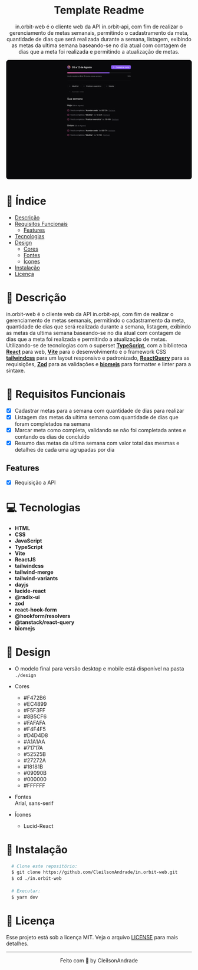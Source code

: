 <div align="center">
  <h1>Template Readme</h1>
  <p>in.orbit-web é o cliente web da API in.orbit-api, com fim de realizar o gerenciamento de metas semanais, permitindo o cadastramento da meta, quantidade de dias que será realizada durante a semana, listagem, exibindo as metas da ultima semana baseando-se no dia atual com contagem de dias que a meta foi realizada e permitindo a atualização de metas.</p>
  <img src="./design/desktop.png" alt="Logo" width="800">
</div>

# 📒 Índice
* [Descrição](#descrição)
* [Requisitos Funcionais](#requisitos)
  * [Features](#features)
* [Tecnologias](#tecnologias)
* [Design](#design)
  * [Cores](#cores)
  * [Fontes](#fontes)
  * [Ícones](#ícones)
* [Instalação](#instalação)
* [Licença](#licença)

# 📃 <span id="descrição">Descrição</span>
in.orbit-web é o cliente web da API in.orbit-api, com fim de realizar o gerenciamento de metas semanais, permitindo o cadastramento da meta, quantidade de dias que será realizada durante a semana, listagem, exibindo as metas da ultima semana baseando-se no dia atual com contagem de dias que a meta foi realizada e permitindo a atualização de metas. Utilizando-se de tecnologias com o superset [**TypeScript**](https://www.typescriptlang.org/), com a biblioteca [**React**](https://react.dev/) para web, [**Vite**](https://vitejs.dev/) para o desenvolvimento e o framework CSS [**tailwindcss**](https://tailwindcss.com/) para um layout responsivo e padronizado, [**ReactQuery**](https://tanstack.com/query/latest) para as requisições, [**Zod**](https://github.com/colinhacks/zod) para as validações e [**biomejs**](https://biomejs.dev/) para formatter e linter para a sintaxe.

# 📌 <span id="requisitos">Requisitos Funcionais</span>
- [x] Cadastrar metas para a semana com quantidade de dias para realizar<br>
- [x] Listagem das metas da ultima semana com quantidade de dias que foram completados na semana<br>
- [x] Marcar meta como completa, validando se não foi completada antes e contando os dias de concluído<br>
- [x] Resumo das metas da ultima semana com valor total das mesmas e detalhes de cada uma agrupadas por dia<br>

## Features
- [x] Requisição a API<br>

# 💻 <span id="tecnologias">Tecnologias</span>
- **HTML**
- **CSS**
- **JavaScript**
- **TypeScript**
- **Vite**
- **ReactJS**
- **tailwindcss**
- **tailwind-merge**
- **tailwind-variants**
- **dayjs**
- **lucide-react**
- **@radix-ui**
- **zod**
- **react-hook-form**
- **@hookform/resolvers**
- **@tanstack/react-query**
- **biomejs**

# 🎨 <span id="design">Design</span>
- O modelo final para versão desktop e mobile está disponível na pasta `./design`

- <span id="cores">Cores<br></span>
  * #F472B6<br>
  * #EC4899<br>
  * #F5F3FF<br>
  * #8B5CF6<br>
  * #FAFAFA<br>
  * #F4F4F5<br>
  * #D4D4D8<br>
  * #A1A1AA<br>
  * #71717A<br>
  * #52525B<br>
  * #27272A<br>
  * #18181B<br>
  * #09090B<br>
  * #000000<br>
  * #FFFFFF<br>

- <span id="fontes">Fontes<br></span>
   Arial, sans-serif

- <span id="ícones">Ícones<br></span>
  * Lucid-React

# 🚀 <span id="instalação">Instalação</span>
```bash
  # Clone este repositório:
  $ git clone https://github.com/CleilsonAndrade/in.orbit-web.git
  $ cd ./in.orbit-web

  # Executar:
  $ yarn dev
```

# 📝 <span id="licença">Licença</span>
Esse projeto está sob a licença MIT. Veja o arquivo [LICENSE](LICENSE) para mais detalhes.

---

<p align="center">
  Feito com 💜 by CleilsonAndrade
</p>